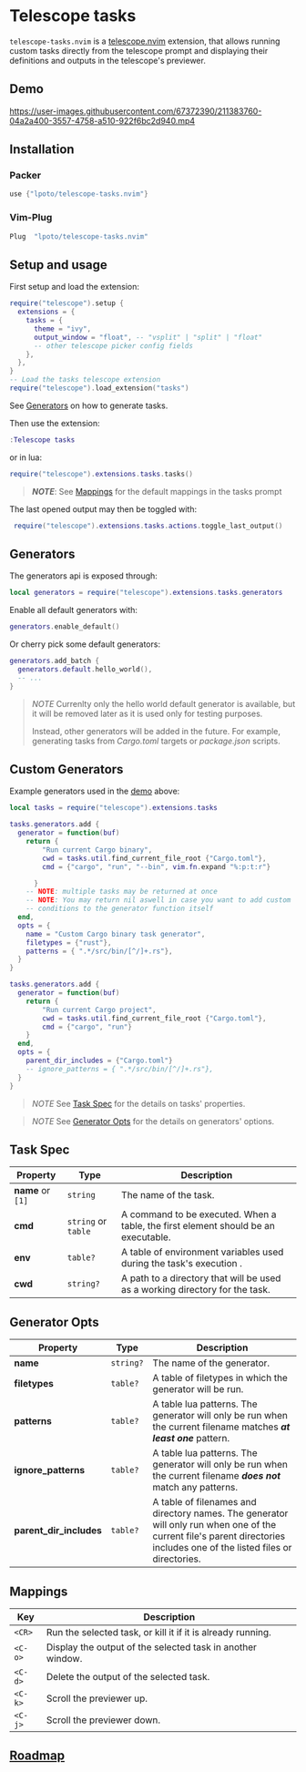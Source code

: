 # Telescope tasks

`telescope-tasks.nvim` is a [telescope.nvim](https://github.com/nvim-telescope/telescope.nvim) extension,
that allows running custom tasks directly from the telescope prompt and displaying their
definitions and outputs in the telescope's previewer.

## Demo

https://user-images.githubusercontent.com/67372390/211383760-04a2a400-3557-4758-a510-922f6bc2d940.mp4

## Installation

### Packer

```lua
use {"lpoto/telescope-tasks.nvim"}
```

### Vim-Plug

```lua
Plug  "lpoto/telescope-tasks.nvim"
```

## Setup and usage

First setup and load the extension:

```lua
require("telescope").setup {
  extensions = {
    tasks = {
      theme = "ivy",
      output_window = "float", -- "vsplit" | "split" | "float"
      -- other telescope picker config fields
    },
  },
}
-- Load the tasks telescope extension
require("telescope").load_extension("tasks")
```

See [Generators](#generators) on how to generate tasks.

Then use the extension:

```lua
:Telescope tasks
```

or in lua:

```lua
require("telescope").extensions.tasks.tasks()
```

> **_NOTE_**: See [Mappings](#mappings) for the default mappings in the tasks prompt

The last opened output may then be toggled with:

```lua
 require("telescope").extensions.tasks.actions.toggle_last_output()
```

## Generators

The generators api is exposed through:

```lua
local generators = require("telescope").extensions.tasks.generators
```

Enable all default generators with:

```lua
generators.enable_default()
```

Or cherry pick some default generators:

```lua
generators.add_batch {
  generators.default.hello_world(),
  -- ...
}
```

> _NOTE_ Currenlty only the hello world default generator is
> available, but it will be removed later as it is used only for testing purposes.
>
> Instead, other generators will be added in the future. For example, generating
> tasks from _Cargo.toml_ targets or _package.json_ scripts.

## Custom Generators

Example generators used in the [demo](#demo) above:

```lua
local tasks = require("telescope").extensions.tasks

tasks.generators.add {
  generator = function(buf)
    return {
        "Run current Cargo binary",
        cwd = tasks.util.find_current_file_root {"Cargo.toml"},
        cmd = {"cargo", "run", "--bin", vim.fn.expand "%:p:t:r"}

      }
    -- NOTE: multiple tasks may be returned at once
    -- NOTE: You may return nil aswell in case you want to add custom
    -- conditions to the generator function itself
  end,
  opts = {
    name = "Custom Cargo binary task generator",
    filetypes = {"rust"},
    patterns = { ".*/src/bin/[^/]+.rs"},
  }
}

tasks.generators.add {
  generator = function(buf)
    return {
        "Run current Cargo project",
        cwd = tasks.util.find_current_file_root {"Cargo.toml"},
        cmd = {"cargo", "run"}
    }
  end,
  opts = {
    parent_dir_includes = {"Cargo.toml"}
    -- ignore_patterns = { ".*/src/bin/[^/]+.rs"},
  }
}
```

> _NOTE_ See [Task Spec](#task-spec) for the details on tasks' properties.

> _NOTE_ See [Generator Opts](#generator-opts) for the details on generators' options.

## Task Spec

| Property          | Type                | Description                                                                        |
| ----------------- | ------------------- | ---------------------------------------------------------------------------------- |
| **name** or `[1]` | `string`            | The name of the task.                                                              |
| **cmd**           | `string` or `table` | A command to be executed. When a table, the first element should be an executable. |
| **env**           | `table?`            | A table of environment variables used during the task's execution .                |
| **cwd**           | `string?`           | A path to a directory that will be used as a working directory for the task.       |

## Generator Opts

| Property                | Type      | Description                                                                                                                                                              |
| ----------------------- | --------- | ------------------------------------------------------------------------------------------------------------------------------------------------------------------------ |
| **name**                | `string?` | The name of the generator.                                                                                                                                               |
| **filetypes**           | `table?`  | A table of filetypes in which the generator will be run.                                                                                                                 |
| **patterns**            | `table?`  | A table lua patterns. The generator will only be run when the current filename matches **_at least one_** pattern.                                                       |
| **ignore_patterns**     | `table?`  | A table lua patterns. The generator will only be run when the current filename **_does not_** match any patterns.                                                        |
| **parent_dir_includes** | `table?`  | A table of filenames and directory names. The generator will only run when one of the current file's parent directories includes one of the listed files or directories. |

## Mappings

| Key     | Description                                                 |
| ------- | ----------------------------------------------------------- |
| `<CR>`  | Run the selected task, or kill it if it is already running. |
| `<C-o>` | Display the output of the selected task in another window.  |
| `<C-d>` | Delete the output of the selected task.                     |
| `<C-k>` | Scroll the previewer up.                                    |
| `<C-j>` | Scroll the previewer down.                                  |

## [Roadmap](./ROADMAP.md)
